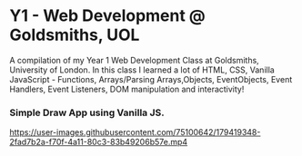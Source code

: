 # Y1 - Web Development @ Goldsmiths, UOL

A compilation of my Year 1 Web Development Class at Goldsmiths, University of London. 
In this class I learned a lot of HTML, CSS, Vanilla JavaScript - Functions, Arrays/Parsing Arrays,Objects, EventObjects, Event Handlers, Event Listeners, DOM manipulation and interactivity!
 

### Simple Draw App using Vanilla JS.

https://user-images.githubusercontent.com/75100642/179419348-2fad7b2a-f70f-4a11-80c3-83b49206b57e.mp4

